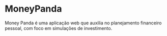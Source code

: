 # MoneyPanda

Money Panda é uma aplicação web que auxilia no planejamento financeiro pessoal, com foco em simulações de investimento.
